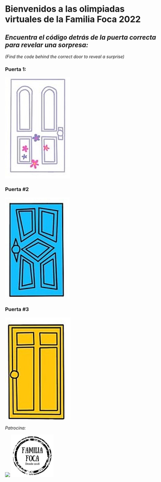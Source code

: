 # Bienvenidos a las olimpiadas virtuales de la Familia Foca 2022


## *Encuentra el código detrás de la puerta correcta para revelar una sorpresa:*
*(Find the code behind the correct door to reveal a surprise)*


### Puerta 1:

[![](images/Puerta1.jpg)](http://chickenonaraft.com/)


### Puerta #2

[![](images/Puerta2.jpg)](https://www.youtube.com/watch?v=sMmjSE_d6J0)

### Puerta #3

[![](images/Puerta3.jpg)](https://www.jigsawplanet.com/?rc=play&pid=338df8ee5090)



*Patrocina:*

![](images/Rompiñones.png)
![](images/sellofamiliafoca.jpg)

